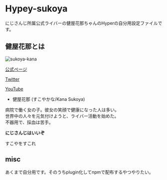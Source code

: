 # Hypey-sukoya

にじさんじ所属公式ライバーの健屋花那ちゃんのHyperの自分用設定ファイルです。


## 健屋花那とは

![sukoya-kana](https://nijisanji.ichikara.co.jp/wp-content/uploads/elementor/thumbs/Kana_Sukoya_homepage-odxvj53p4nf97g80td8hgaxocsvx9ibcuylnj5rh4g.png)

[公式ページ](https://nijisanji.ichikara.co.jp/member/kana-sukoya/)

[Twitter](https://twitter.com/sukosuko_sukoya)

[YouTube](https://www.youtube.com/channel/UC8C1LLhBhf_E2IBPLSDJXlQ)


- 健屋花那
(すこやかな/Kana Sukoya)

病院で働く女の子。彼女の笑顔で健康になった人は多い。<br>
世界中の人々を元気付けようと、ライバー活動を始めた。
<br>
不器用で、採血は苦手。


**にじさんじはいいぞ**

すこやをすこれ

## misc

あくまで自分用です。そのうちplugin化してnpmで配布するやつやりたい。
